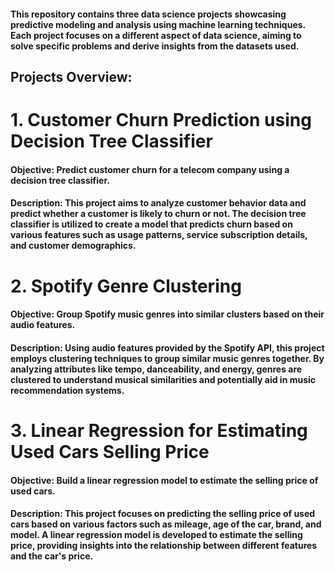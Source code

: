 #### This repository contains three data science projects showcasing predictive modeling and analysis using machine learning techniques. Each project focuses on a different aspect of data science, aiming to solve specific problems and derive insights from the datasets used.

## **Projects Overview:**
# 1. Customer Churn Prediction using Decision Tree Classifier
#### Objective:  Predict customer churn for a telecom company using a decision tree classifier.

#### Description: This project aims to analyze customer behavior data and predict whether a customer is likely to churn or not. The decision tree classifier is utilized to create a model that predicts churn based on various features such as usage patterns, service subscription details, and customer demographics.

# 2. Spotify Genre Clustering
#### Objective: Group Spotify music genres into similar clusters based on their audio features.

#### Description: Using audio features provided by the Spotify API, this project employs clustering techniques to group similar music genres together. By analyzing attributes like tempo, danceability, and energy, genres are clustered to understand musical similarities and potentially aid in music recommendation systems.

# 3. Linear Regression for Estimating Used Cars Selling Price
#### Objective: Build a linear regression model to estimate the selling price of used cars.

#### Description: This project focuses on predicting the selling price of used cars based on various factors such as mileage, age of the car, brand, and model. A linear regression model is developed to estimate the selling price, providing insights into the relationship between different features and the car's price.
